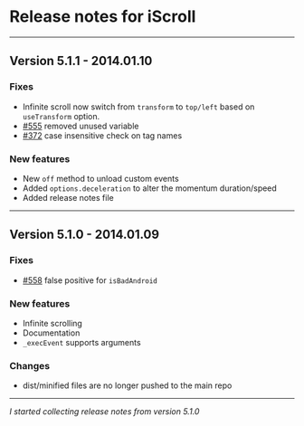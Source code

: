 # Release notes for iScroll

---

##  Version 5.1.1 - 2014.01.10

### Fixes
* Infinite scroll now switch from `transform` to `top/left` based on `useTransform` option.
* [#555](https://github.com/cubiq/iscroll/issues/555) removed unused variable
* [#372](https://github.com/cubiq/iscroll/issues/372) case insensitive check on tag names

### New features
* New `off` method to unload custom events
* Added `options.deceleration` to alter the momentum duration/speed
* Added release notes file

---

##  Version 5.1.0 - 2014.01.09

### Fixes
* [#558](https://github.com/cubiq/iscroll/issues/558) false positive for `isBadAndroid`

### New features
* Infinite scrolling
* Documentation
* `_execEvent` supports arguments

### Changes
* dist/minified files are no longer pushed to the main repo

---

*I started collecting release notes from version 5.1.0*